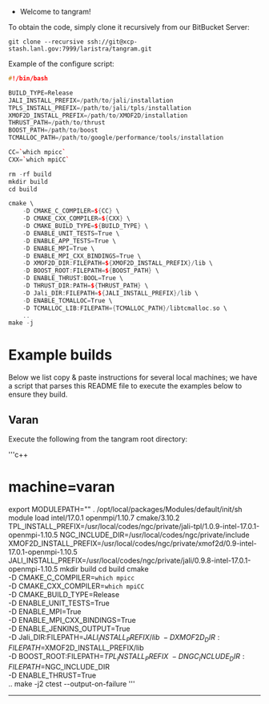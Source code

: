 * Welcome to tangram!

To obtain the code, simply clone it recursively from our BitBucket Server:

```git clone --recursive ssh://git@xcp-stash.lanl.gov:7999/laristra/tangram.git```

Example of the configure script:

```c++
#!/bin/bash

BUILD_TYPE=Release
JALI_INSTALL_PREFIX=/path/to/jali/installation
TPLS_INSTALL_PREFIX=/path/to/jali/tpls/installation
XMOF2D_INSTALL_PREFIX=/path/to/XMOF2D/installation
THRUST_PATH=/path/to/thrust
BOOST_PATH=/path/to/boost
TCMALLOC_PATH=/path/to/google/performance/tools/installation

CC=`which mpicc`
CXX=`which mpiCC`

rm -rf build
mkdir build
cd build

cmake \
    -D CMAKE_C_COMPILER=${CC} \
    -D CMAKE_CXX_COMPILER=${CXX} \
    -D CMAKE_BUILD_TYPE=${BUILD_TYPE} \
    -D ENABLE_UNIT_TESTS=True \
    -D ENABLE_APP_TESTS=True \
    -D ENABLE_MPI=True \
    -D ENABLE_MPI_CXX_BINDINGS=True \
    -D XMOF2D_DIR:FILEPATH=${XMOF2D_INSTALL_PREFIX}/lib \
    -D BOOST_ROOT:FILEPATH=${BOOST_PATH} \
    -D ENABLE_THRUST:BOOL=True \
    -D THRUST_DIR:PATH=${THRUST_PATH} \
    -D Jali_DIR:FILEPATH=${JALI_INSTALL_PREFIX}/lib \
    -D ENABLE_TCMALLOC=True \
    -D TCMALLOC_LIB:FILEPATH={TCMALLOC_PATH}/libtcmalloc.so \
    ..
make -j
```
# Example builds

Below we list copy & paste instructions for several local machines; we
have a script that parses this README file to execute the examples
below to ensure they build.

## Varan

Execute the following from the tangram root directory:

'''c++
# machine=varan
export MODULEPATH=""
. /opt/local/packages/Modules/default/init/sh
module load intel/17.0.1 openmpi/1.10.7 cmake/3.10.2 
TPL_INSTALL_PREFIX=/usr/local/codes/ngc/private/jali-tpl/1.0.9-intel-17.0.1-openmpi-1.10.5
NGC_INCLUDE_DIR=/usr/local/codes/ngc/private/include
XMOF2D_INSTALL_PREFIX=/usr/local/codes/ngc/private/xmof2d/0.9-intel-17.0.1-openmpi-1.10.5
JALI_INSTALL_PREFIX=/usr/local/codes/ngc/private/jali/0.9.8-intel-17.0.1-openmpi-1.10.5
mkdir build
cd build
cmake \
  -D CMAKE_C_COMPILER=`which mpicc` \
  -D CMAKE_CXX_COMPILER=`which mpiCC` \
  -D CMAKE_BUILD_TYPE=Release \
  -D ENABLE_UNIT_TESTS=True \
  -D ENABLE_MPI=True \
  -D ENABLE_MPI_CXX_BINDINGS=True \
  -D ENABLE_JENKINS_OUTPUT=True \
  -D Jali_DIR:FILEPATH=$JALI_INSTALL_PREFIX/lib \
  -D XMOF2D_DIR:FILEPATH=$XMOF2D_INSTALL_PREFIX/lib \
  -D BOOST_ROOT:FILEPATH=$TPL_INSTALL_PREFIX \
  -D NGC_INCLUDE_DIR:FILEPATH=$NGC_INCLUDE_DIR \
  -D ENABLE_THRUST=True \
  ..
make -j2
ctest --output-on-failure
'''

---
